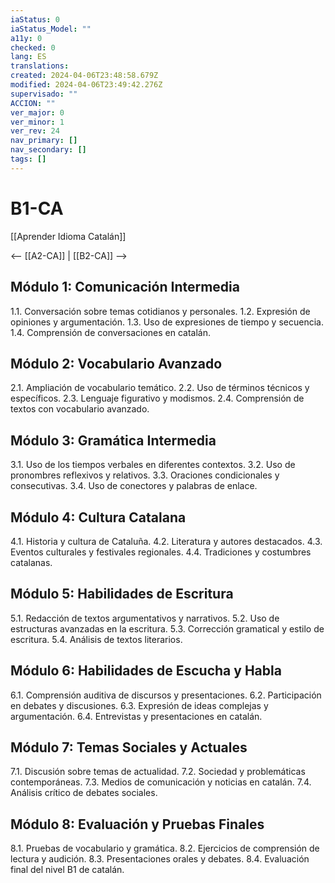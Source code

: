 ```yaml
---
iaStatus: 0
iaStatus_Model: ""
a11y: 0
checked: 0
lang: ES
translations: 
created: 2024-04-06T23:48:58.679Z
modified: 2024-04-06T23:49:42.276Z
supervisado: ""
ACCION: ""
ver_major: 0
ver_minor: 1
ver_rev: 24
nav_primary: []
nav_secondary: []
tags: []
---
```

# B1-CA

[[Aprender Idioma Catalán]]

<-- [[A2-CA]] | [[B2-CA]] -->

## Módulo 1: Comunicación Intermedia

1.1. Conversación sobre temas cotidianos y personales.
1.2. Expresión de opiniones y argumentación.
1.3. Uso de expresiones de tiempo y secuencia.
1.4. Comprensión de conversaciones en catalán.

## Módulo 2: Vocabulario Avanzado

2.1. Ampliación de vocabulario temático.
2.2. Uso de términos técnicos y específicos.
2.3. Lenguaje figurativo y modismos.
2.4. Comprensión de textos con vocabulario avanzado.

## Módulo 3: Gramática Intermedia

3.1. Uso de los tiempos verbales en diferentes contextos.
3.2. Uso de pronombres reflexivos y relativos.
3.3. Oraciones condicionales y consecutivas.
3.4. Uso de conectores y palabras de enlace.

## Módulo 4: Cultura Catalana

4.1. Historia y cultura de Cataluña.
4.2. Literatura y autores destacados.
4.3. Eventos culturales y festivales regionales.
4.4. Tradiciones y costumbres catalanas.

## Módulo 5: Habilidades de Escritura

5.1. Redacción de textos argumentativos y narrativos.
5.2. Uso de estructuras avanzadas en la escritura.
5.3. Corrección gramatical y estilo de escritura.
5.4. Análisis de textos literarios.

## Módulo 6: Habilidades de Escucha y Habla

6.1. Comprensión auditiva de discursos y presentaciones.
6.2. Participación en debates y discusiones.
6.3. Expresión de ideas complejas y argumentación.
6.4. Entrevistas y presentaciones en catalán.

## Módulo 7: Temas Sociales y Actuales

7.1. Discusión sobre temas de actualidad.
7.2. Sociedad y problemáticas contemporáneas.
7.3. Medios de comunicación y noticias en catalán.
7.4. Análisis crítico de debates sociales.

## Módulo 8: Evaluación y Pruebas Finales

8.1. Pruebas de vocabulario y gramática.
8.2. Ejercicios de comprensión de lectura y audición.
8.3. Presentaciones orales y debates.
8.4. Evaluación final del nivel B1 de catalán.

